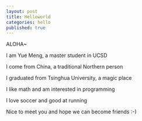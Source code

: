 ```yaml
---
layout: post
title: Helloworld
categories: hello
published: true
---
```


ALOHA~

I am Yue Meng, a master student in UCSD

I come from China, a traditional Northern person

I graduated from Tsinghua University, a magic place

I like math and am interested in programming

I love soccer and good at running

Nice to meet you and hope we can become friends :-)